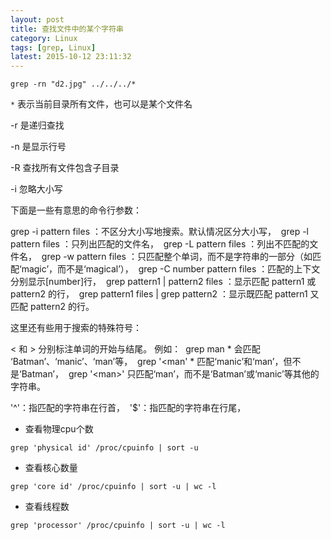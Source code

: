 ```yaml
---
layout: post
title: 查找文件中的某个字符串
category: Linux
tags: [grep, Linux]
latest: 2015-10-12 23:11:32
---
```


```
grep -rn "d2.jpg" ../../../*
```

`*` 表示当前目录所有文件，也可以是某个文件名

-r 是递归查找

-n 是显示行号

-R 查找所有文件包含子目录

-i 忽略大小写

下面是一些有意思的命令行参数：


grep -i pattern files ：不区分大小写地搜索。默认情况区分大小写， 
grep -l pattern files ：只列出匹配的文件名， 
grep -L pattern files ：列出不匹配的文件名， 
grep -w pattern files ：只匹配整个单词，而不是字符串的一部分（如匹配‘magic’，而不是‘magical’）， 
grep -C number pattern files ：匹配的上下文分别显示[number]行， 
grep pattern1 | pattern2 files ：显示匹配 pattern1 或 pattern2 的行， 
grep pattern1 files | grep pattern2 ：显示既匹配 pattern1 又匹配 pattern2 的行。

这里还有些用于搜索的特殊符号：

\< 和 \> 分别标注单词的开始与结尾。
例如： 
grep man * 会匹配 ‘Batman’、‘manic’、‘man’等， 
grep '\<man' * 匹配‘manic’和‘man’，但不是‘Batman’， 
grep '\<man\>' 只匹配‘man’，而不是‘Batman’或‘manic’等其他的字符串。 

'^'：指匹配的字符串在行首， 
'$'：指匹配的字符串在行尾，


- 查看物理cpu个数

```
grep 'physical id' /proc/cpuinfo | sort -u
```

- 查看核心数量

```
grep 'core id' /proc/cpuinfo | sort -u | wc -l
```

- 查看线程数

```
grep 'processor' /proc/cpuinfo | sort -u | wc -l
```
